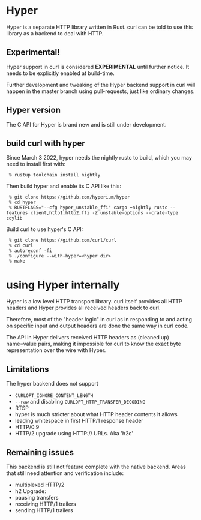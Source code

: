 # Hyper

Hyper is a separate HTTP library written in Rust. curl can be told to use this
library as a backend to deal with HTTP.

## Experimental!

Hyper support in curl is considered **EXPERIMENTAL** until further notice. It
needs to be explicitly enabled at build-time.

Further development and tweaking of the Hyper backend support in curl will
happen in the master branch using pull-requests, just like ordinary
changes.

## Hyper version

The C API for Hyper is brand new and is still under development.

## build curl with hyper

Since March 3 2022, hyper needs the nightly rustc to build, which you may need
to install first with:

     % rustup toolchain install nightly

Then build hyper and enable its C API like this:

     % git clone https://github.com/hyperium/hyper
     % cd hyper
     % RUSTFLAGS="--cfg hyper_unstable_ffi" cargo +nightly rustc --features client,http1,http2,ffi -Z unstable-options --crate-type cdylib

Build curl to use hyper's C API:

     % git clone https://github.com/curl/curl
     % cd curl
     % autoreconf -fi
     % ./configure --with-hyper=<hyper dir>
     % make

# using Hyper internally

Hyper is a low level HTTP transport library. curl itself provides all HTTP
headers and Hyper provides all received headers back to curl.

Therefore, most of the "header logic" in curl as in responding to and acting
on specific input and output headers are done the same way in curl code.

The API in Hyper delivers received HTTP headers as (cleaned up) name=value
pairs, making it impossible for curl to know the exact byte representation
over the wire with Hyper.

## Limitations

The hyper backend does not support

- `CURLOPT_IGNORE_CONTENT_LENGTH`
- `--raw` and disabling `CURLOPT_HTTP_TRANSFER_DECODING`
- RTSP
- hyper is much stricter about what HTTP header contents it allows
- leading whitespace in first HTTP/1 response header
- HTTP/0.9
- HTTP/2 upgrade using HTTP:// URLs. Aka 'h2c'

## Remaining issues

This backend is still not feature complete with the native backend. Areas that
still need attention and verification include:

- multiplexed HTTP/2
- h2 Upgrade:
- pausing transfers
- receiving HTTP/1 trailers
- sending HTTP/1 trailers

